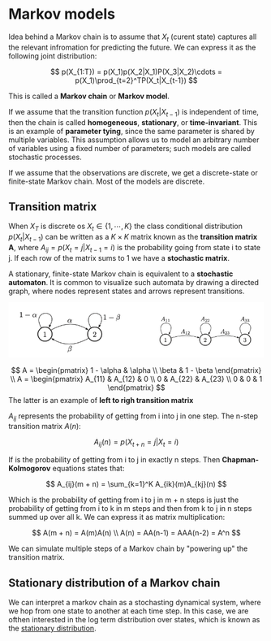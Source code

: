 # Markov models
Idea behind a Markov chain is to assume that $X_t$ (curent state) captures all the relevant infromation for predicting the future. We can express it as the following joint distribution:

$$
p(X_{1:T}) = p(X_1)p(X_2|X_1)P(X_3|X_2)\cdots = p(X_1)\prod_{t=2}^TP(X_t|X_{t-1})
$$

This is called a **Markov chain** or **Markov model**.

If we assume that the transition function $p(X_t| X_{t -1})$ is independent of time, then the chain is called **homogeneous**, **stationary**, or **time-invariant**. This is an example of **parameter tying**, since the same parameter is shared by multiple variables. This assumption allows us to model an arbitrary number of variables using a fixed number of parameters; such models are called stochastic processes.

If we assume that the observations are discrete, we get a discrete-state or finite-state Markov chain. Most of the models are discrete. 

## Transition matrix

When $X_T$ is discrete os $X_t \in \{1, \cdots, K \}$ the class conditional distribution $p(X_t| X_{t-1})$ can be written as a $K \times K$ matrix known as the **transition matrix A**, where $A_{ij} = p(X_t = j | X_{t-1} = i)$ is the probability going from state i to state j. If each row of the matrix sums to 1 we have a **stochastic matrix**. 

A stationary, finite-state Markov chain is equivalent to a **stochastic automaton**. It is common to visualize such automata by drawing a directed graph, where nodes represent states and arrows represent transitions.

![](../.images/machine_learning/markov_chain_stochastic_automata.png)

$$
A = \begin{pmatrix}
    1 - \alpha & \alpha \\ \beta & 1 - \beta
\end{pmatrix} \\
A = \begin{pmatrix}
    A_{11} & A_{12} & 0 \\ 0 & A_{22} & A_{23} \\ 0 & 0 & 1
\end{pmatrix}
$$
The latter is an example of **left to righ transition matrix**

$A_{ij}$ represents the probability of getting from i into j in one step. The n-step transition matrix $A(n)$:

$$
A_{ij}(n) = p(X_{t+n} = j| X_t = i)
$$

If is the probability of getting from i to j in exactly n steps. Then **Chapman-Kolmogorov** equations states that:

$$
A_{ij}(m + n) = \sum_{k=1}^K A_{ik}(m)A_{kj}(n)
$$

Which is the probability of getting from i to j in m + n steps is just the probability of getting from i to k in m steps and then from k to j in n steps summed up over all k.  We can express it as matrix multiplication:

$$
A(m + n) = A(m)A(n) \\
A(n) = AA(n-1) = AAA(n-2) = A^n
$$

We can simulate multiple steps of a Markov chain by "powering up" the transition matrix.

## Stationary distribution of a Markov chain

We can interpret a markov chain as a stochasting dynamical system, where we hop from one state to another at each time step. In this case, we are ofthen interested in the log term distribution over states, which is known as the [stationary distribution](stationary_distrion.md).

